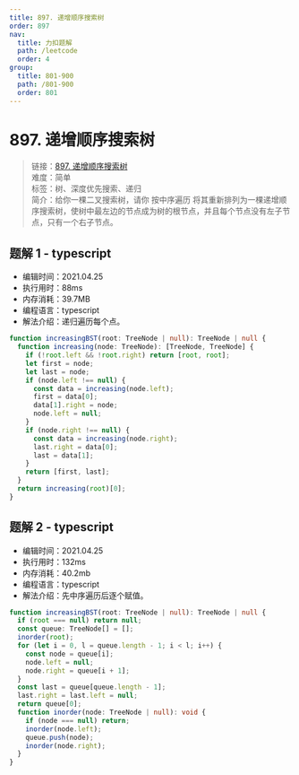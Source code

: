 ```yaml
---
title: 897. 递增顺序搜索树
order: 897
nav:
  title: 力扣题解
  path: /leetcode
  order: 4
group:
  title: 801-900
  path: /801-900
  order: 801
---
```


# 897. 递增顺序搜索树

> 链接：[897. 递增顺序搜索树](https://leetcode-cn.com/problems/increasing-order-search-tree/)  
> 难度：简单  
> 标签：树、深度优先搜索、递归  
> 简介：给你一棵二叉搜索树，请你 按中序遍历 将其重新排列为一棵递增顺序搜索树，使树中最左边的节点成为树的根节点，并且每个节点没有左子节点，只有一个右子节点。

## 题解 1 - typescript

- 编辑时间：2021.04.25
- 执行用时：88ms
- 内存消耗：39.7MB
- 编程语言：typescript
- 解法介绍：递归遍历每个点。

```typescript
function increasingBST(root: TreeNode | null): TreeNode | null {
  function increasing(node: TreeNode): [TreeNode, TreeNode] {
    if (!root.left && !root.right) return [root, root];
    let first = node;
    let last = node;
    if (node.left !== null) {
      const data = increasing(node.left);
      first = data[0];
      data[1].right = node;
      node.left = null;
    }
    if (node.right !== null) {
      const data = increasing(node.right);
      last.right = data[0];
      last = data[1];
    }
    return [first, last];
  }
  return increasing(root)[0];
}
```

## 题解 2 - typescript

- 编辑时间：2021.04.25
- 执行用时：132ms
- 内存消耗：40.2mb
- 编程语言：typescript
- 解法介绍：先中序遍历后逐个赋值。

```typescript
function increasingBST(root: TreeNode | null): TreeNode | null {
  if (root === null) return null;
  const queue: TreeNode[] = [];
  inorder(root);
  for (let i = 0, l = queue.length - 1; i < l; i++) {
    const node = queue[i];
    node.left = null;
    node.right = queue[i + 1];
  }
  const last = queue[queue.length - 1];
  last.right = last.left = null;
  return queue[0];
  function inorder(node: TreeNode | null): void {
    if (node === null) return;
    inorder(node.left);
    queue.push(node);
    inorder(node.right);
  }
}
```
